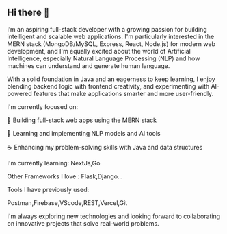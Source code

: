 ## Hi there 👋

I’m an aspiring full-stack developer with a growing passion for building intelligent and scalable web applications. I'm particularly interested in the MERN stack (MongoDB/MySQL, Express, React, Node.js) for modern web development, and I'm equally excited about the world of Artificial Intelligence, especially Natural Language Processing (NLP) and how machines can understand and generate human language.

With a solid foundation in Java and an eagerness to keep learning, I enjoy blending backend logic with frontend creativity, and experimenting with AI-powered features that make applications smarter and more user-friendly.

I'm currently focused on:

🔧 Building full-stack web apps using the MERN stack

🤖 Learning and implementing NLP models and AI tools

☕ Enhancing my problem-solving skills with Java and data structures

I'm currently learning:
NextJs,Go

Other Frameworks I love :
Flask,Django...

Tools I have previously used:

Postman,Firebase,VScode,REST,Vercel,Git  


I'm always exploring new technologies and looking forward to collaborating on innovative projects that solve real-world problems.

<!--
**ankitbhati18/ankitbhati18** is a ✨ _special_ ✨ repository because its `README.md` (this file) appears on your GitHub profile.

Here are some ideas to get you started:

- 🔭 I’m currently working on ...
- 🌱 I’m currently learning ...
- 👯 I’m looking to collaborate on ...
- 🤔 I’m looking for help with ...
- 💬 Ask me about ...
- 📫 How to reach me: ...
- 😄 Pronouns: ...
- ⚡ Fun fact: ...
-->
